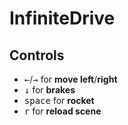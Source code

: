 # InfiniteDrive
## Controls

- <kbd>←</kbd>/<kbd>→</kbd> for **move left**/**right**
- <kbd>↓</kbd> for **brakes**
- <kbd>space</kbd> for **rocket**
- <kbd>r</kbd> for **reload scene**
